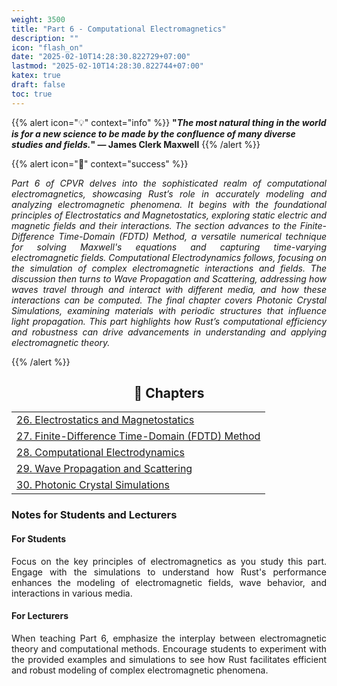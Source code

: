 ```yaml
---
weight: 3500
title: "Part 6 - Computational Electromagnetics"
description: ""
icon: "flash_on"
date: "2025-02-10T14:28:30.822729+07:00"
lastmod: "2025-02-10T14:28:30.822744+07:00"
katex: true
draft: false
toc: true
---
```


{{% alert icon="💡" context="info" %}}
<strong>"<em>The most natural thing in the world is for a new science to be made by the confluence of many diverse studies and fields.</em>" — James Clerk Maxwell</strong>
{{% /alert %}}

{{% alert icon="📘" context="success" %}}
<p style="text-align: justify;">
<em>Part 6 of CPVR delves into the sophisticated realm of computational electromagnetics, showcasing Rust’s role in accurately modeling and analyzing electromagnetic phenomena. It begins with the foundational principles of Electrostatics and Magnetostatics, exploring static electric and magnetic fields and their interactions. The section advances to the Finite-Difference Time-Domain (FDTD) Method, a versatile numerical technique for solving Maxwell's equations and capturing time-varying electromagnetic fields. Computational Electrodynamics follows, focusing on the simulation of complex electromagnetic interactions and fields. The discussion then turns to Wave Propagation and Scattering, addressing how waves travel through and interact with different media, and how these interactions can be computed. The final chapter covers Photonic Crystal Simulations, examining materials with periodic structures that influence light propagation. This part highlights how Rust’s computational efficiency and robustness can drive advancements in understanding and applying electromagnetic theory.</em>
</p>
{{% /alert %}}

<center>

## **🧠 Chapters**

</center>

<div class="container mt-4">
  <div class="row">
    <div class="col-md-12">
      <table class="table table-hover">
        <tbody>
          <tr>
            <td><a href="/docs/part-vi/chapter-26/" class="text-decoration-none">26. Electrostatics and Magnetostatics</a></td>
          </tr>
          <tr>
            <td><a href="/docs/part-vi/chapter-27/" class="text-decoration-none">27. Finite-Difference Time-Domain (FDTD) Method</a></td>
          </tr>
          <tr>
            <td><a href="/docs/part-vi/chapter-28/" class="text-decoration-none">28. Computational Electrodynamics</a></td>
          </tr>
          <tr>
            <td><a href="/docs/part-vi/chapter-29/" class="text-decoration-none">29. Wave Propagation and Scattering</a></td>
          </tr>
          <tr>
            <td><a href="/docs/part-vi/chapter-30/" class="text-decoration-none">30. Photonic Crystal Simulations</a></td>
          </tr>
        </tbody>
      </table>
    </div>
  </div>
</div>

### Notes for Students and Lecturers

<div class="container mt-4">
  <div class="row">
    <div class="col-md-6">
      <h4 class="text-primary">For Students</h4>
      <p style="text-align: justify;">
        Focus on the key principles of electromagnetics as you study this part. Engage with the simulations to understand how Rust's performance enhances the modeling of electromagnetic fields, wave behavior, and interactions in various media.
      </p>
    </div>
    <div class="col-md-6">
      <h4 class="text-success">For Lecturers</h4>
      <p style="text-align: justify;">
        When teaching Part 6, emphasize the interplay between electromagnetic theory and computational methods. Encourage students to experiment with the provided examples and simulations to see how Rust facilitates efficient and robust modeling of complex electromagnetic phenomena.
      </p>
    </div>
  </div>
</div>
